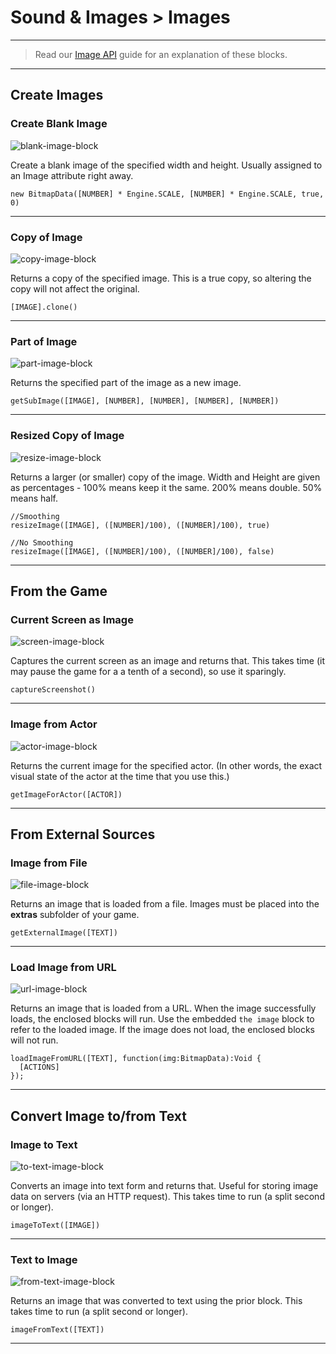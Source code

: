 # Sound & Images > Images

***

> Read our [Image API](http://www.stencyl.com/help/view/image-api) guide for an explanation of these blocks.

***

## Create Images

### Create Blank Image

![blank-image-block](http://static.stencyl.com/pedia2/block-images/6%20-%20Sound%20%20Images/1%20-%20Images/image-create.png)

Create a blank image of the specified width and height. Usually assigned to an Image attribute right away.

```
new BitmapData([NUMBER] * Engine.SCALE, [NUMBER] * Engine.SCALE, true, 0)
```

***

### Copy of Image

![copy-image-block](http://static.stencyl.com/pedia2/block-images/6%20-%20Sound%20%20Images/1%20-%20Images/image-copy.png)

Returns a copy of the specified image. This is a true copy, so altering the copy will not affect the original.

```
[IMAGE].clone()
```

***

### Part of Image

![part-image-block](http://static.stencyl.com/pedia2/block-images/6%20-%20Sound%20%20Images/1%20-%20Images/image-subimage.png)

Returns the specified part of the image as a new image.

```
getSubImage([IMAGE], [NUMBER], [NUMBER], [NUMBER], [NUMBER])
```

***

### Resized Copy of Image

![resize-image-block](http://static.stencyl.com/pedia2/block-images/6%20-%20Sound%20%20Images/1%20-%20Images/image-resize.png)

Returns a larger (or smaller) copy of the image. Width and Height are given as percentages - 100% means keep it the same. 200% means double. 50% means half.

```
//Smoothing
resizeImage([IMAGE], ([NUMBER]/100), ([NUMBER]/100), true)

//No Smoothing
resizeImage([IMAGE], ([NUMBER]/100), ([NUMBER]/100), false)
```

***

## From the Game

### Current Screen as Image

![screen-image-block](http://static.stencyl.com/pedia2/block-images/6%20-%20Sound%20%20Images/1%20-%20Images/image-screen.png)

Captures the current screen as an image and returns that. This takes time (it may pause the game for a a tenth of a second), so use it sparingly.

```
captureScreenshot()
```

***

### Image from Actor

![actor-image-block](http://static.stencyl.com/pedia2/block-images/6%20-%20Sound%20%20Images/1%20-%20Images/image-actor.png)

Returns the current image for the specified actor. (In other words, the exact visual state of the actor at the time that you use this.)

```
getImageForActor([ACTOR])
```

***

## From External Sources

### Image from File

![file-image-block](http://static.stencyl.com/pedia2/block-images/6%20-%20Sound%20%20Images/1%20-%20Images/image-file.png)

Returns an image that is loaded from a file. Images must be placed into the **extras** subfolder of your game.

```
getExternalImage([TEXT])
```

***

### Load Image from URL

![url-image-block](http://static.stencyl.com/pedia2/block-images/6%20-%20Sound%20%20Images/1%20-%20Images/image-url.png)

Returns an image that is loaded from a URL. When the image successfully loads, the enclosed blocks will run. Use the embedded `the image` block to refer to the loaded image. If the image does not load, the enclosed blocks will not run.

```
loadImageFromURL([TEXT], function(img:BitmapData):Void {
  [ACTIONS]
});
```

***

## Convert Image to/from Text

### Image to Text

![to-text-image-block](http://static.stencyl.com/pedia2/block-images/6%20-%20Sound%20%20Images/1%20-%20Images/image-to-text.png)

Converts an image into text form and returns that. Useful for storing image data on servers (via an HTTP request). This takes time to run (a split second or longer).

```
imageToText([IMAGE])
```

***

### Text to Image

![from-text-image-block](http://static.stencyl.com/pedia2/block-images/6%20-%20Sound%20%20Images/1%20-%20Images/image-from-text.png)

Returns an image that was converted to text using the prior block. This takes time to run (a split second or longer).

```
imageFromText([TEXT])
```

***
